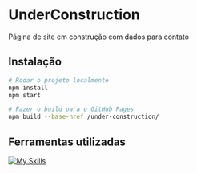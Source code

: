 # UnderConstruction

Página de site em construção com dados para contato

## Instalação
```bash
# Rodar o projeto localmente
npm install
npm start

# Fazer o build para o GitHub Pages
npm build --base-href /under-construction/
```

## Ferramentas utilizadas
[![My Skills](https://skillicons.dev/icons?i=html,sass,typescript,angular)](https://skillicons.dev)